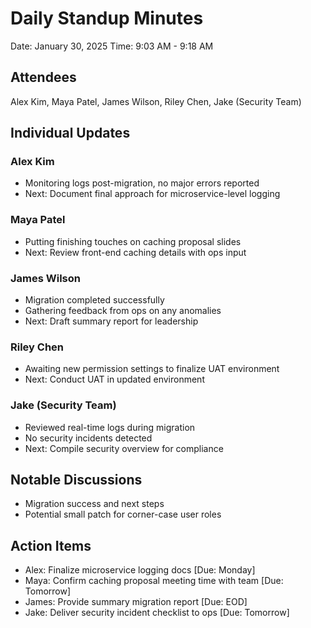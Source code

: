 # Daily Standup Minutes
Date: January 30, 2025
Time: 9:03 AM - 9:18 AM

## Attendees
Alex Kim, Maya Patel, James Wilson, Riley Chen, Jake (Security Team)

## Individual Updates
### Alex Kim
* Monitoring logs post-migration, no major errors reported
* Next: Document final approach for microservice-level logging

### Maya Patel
* Putting finishing touches on caching proposal slides
* Next: Review front-end caching details with ops input

### James Wilson
* Migration completed successfully
* Gathering feedback from ops on any anomalies
* Next: Draft summary report for leadership

### Riley Chen
* Awaiting new permission settings to finalize UAT environment
* Next: Conduct UAT in updated environment

### Jake (Security Team)
* Reviewed real-time logs during migration
* No security incidents detected
* Next: Compile security overview for compliance

## Notable Discussions
* Migration success and next steps
* Potential small patch for corner-case user roles

## Action Items
* Alex: Finalize microservice logging docs [Due: Monday]
* Maya: Confirm caching proposal meeting time with team [Due: Tomorrow]
* James: Provide summary migration report [Due: EOD]
* Jake: Deliver security incident checklist to ops [Due: Tomorrow]